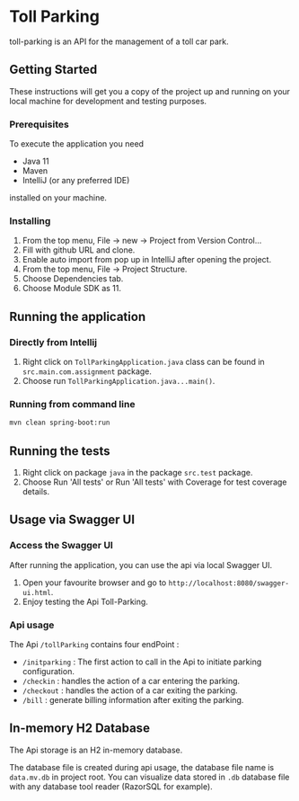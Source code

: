 # Toll Parking
toll-parking is an API for the management of a toll car park.

## Getting Started
These instructions will get you a copy of the project up and running on your local machine for development and testing purposes.
### Prerequisites
To execute the application you need
* Java 11
* Maven
* IntelliJ (or any preferred IDE)

installed on your machine.
### Installing
1. From the top menu, File -> new -> Project from Version Control...
2. Fill with github URL and clone.
3. Enable auto import from pop up in IntelliJ after opening the project.
4. From the top menu, File -> Project Structure.
5. Choose Dependencies tab.
6. Choose Module SDK as 11.

## Running the application
### Directly from Intellij
1. Right click on `TollParkingApplication.java` class can be found in `src.main.com.assignment` package.
2. Choose run `TollParkingApplication.java...main()`.
### Running from command line
```bash
mvn clean spring-boot:run
```
## Running the tests
1. Right click on package `java` in the package `src.test` package.
2. Choose Run 'All tests' or Run 'All tests' with Coverage for test coverage details.

## Usage via Swagger UI
### Access the Swagger UI
After running the application, you can use the api via local Swagger UI.
1. Open your favourite browser and go to `http://localhost:8080/swagger-ui.html`.
2. Enjoy testing the Api Toll-Parking.
### Api usage
The Api `/tollParking` contains four endPoint :
* `/initparking` : The first action to call in the Api to initiate parking configuration.
* `/checkin` : handles the action of a car entering the parking.
* `/checkout` : handles the action of a car exiting the parking.
* `/bill` : generate billing information after exiting the parking.

## In-memory H2 Database
The Api storage is an H2 in-memory database.

The database file is created during api usage, the database file name is `data.mv.db` in project root.
You can visualize data stored in `.db` database file with any database tool reader (RazorSQL for example).

